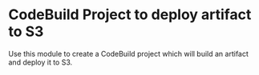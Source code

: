# CodeBuild Project to deploy artifact to S3

Use this module to create a CodeBuild project which will build an artifact and deploy it to S3.